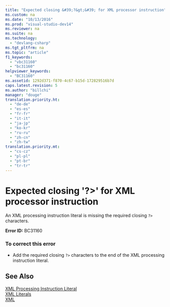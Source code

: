 ```yaml
---
title: "Expected closing &#39;?&gt;&#39; for XML processor instruction"
ms.custom: na
ms.date: "10/13/2016"
ms.prod: "visual-studio-dev14"
ms.reviewer: na
ms.suite: na
ms.technology: 
  - "devlang-csharp"
ms.tgt_pltfrm: na
ms.topic: "article"
f1_keywords: 
  - "vbc31160"
  - "bc31160"
helpviewer_keywords: 
  - "BC31160"
ms.assetid: 1292d371-f870-4c67-b15d-172829516b7d
caps.latest.revision: 5
ms.author: "billchi"
manager: "douge"
translation.priority.ht: 
  - "de-de"
  - "es-es"
  - "fr-fr"
  - "it-it"
  - "ja-jp"
  - "ko-kr"
  - "ru-ru"
  - "zh-cn"
  - "zh-tw"
translation.priority.mt: 
  - "cs-cz"
  - "pl-pl"
  - "pt-br"
  - "tr-tr"
---
```

# Expected closing &#39;?&gt;&#39; for XML processor instruction
An XML processing instruction literal is missing the required closing `?>` characters.  
  
 **Error ID:** BC31160  
  
### To correct this error  
  
-   Add the required closing `?>` characters to the end of the XML processing instruction literal.  
  
## See Also  
 [XML Processing Instruction Literal](../Topic/XML%20Processing%20Instruction%20Literal%20\(Visual%20Basic\).md)   
 [XML Literals](../Topic/XML%20Literals%20\(Visual%20Basic\).md)   
 [XML](../Topic/XML%20in%20Visual%20Basic.md)